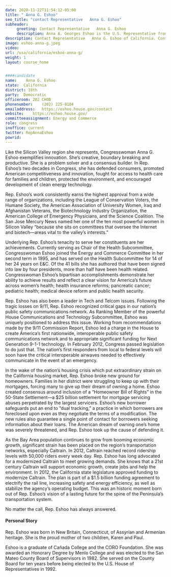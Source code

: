 ```yaml
---
date: 2020-11-22T11:54:12-05:00
title: " Anna G. Eshoo"
seo_title: "contact Representative   Anna G. Eshoo"
subheader:
     greeting: Contact Representative   Anna G. Eshoo 
     description: Anna A. Georges Eshoo is the U.S. Representative from California's 18th congressional district, serving since 1993. She is a member of the Democratic Party.
description: Contact Representative   Anna G. Eshoo of California. Contact information for  Anna G. Eshoo includes email address, phone number, and mailing address.
image: eshoo-anna-g.jpeg
video: 
url: /usa/california/eshoo-anna-g/
weight: 1
layout: course_home


####candidate
name:	 Anna G. Eshoo
state:	California
district: 18th
party:	Democratic
officeroom:	202 CHOB
phonenumber:	(202) 225-8104
emailaddress:	https://eshoo.house.gov/contact
website:	https://eshoo.house.gov/
committeeassignment: Energy and Commerce
role: congress
inoffice: current
twitter: RepAnnaEshoo
powrid: 
---
```


Like the Silicon Valley region she represents, Congresswoman Anna G. Eshoo exemplifies innovation. She’s creative, boundary breaking and productive. She is a problem solver and a consensus builder. In Rep. Eshoo’s two decades in Congress, she has defended consumers, promoted American competitiveness and innovation, fought for access to health care for families and children, protected the environment, and encouraged development of clean energy technology.

Rep. Eshoo’s work consistently earns the highest approval from a wide range of organizations, including the League of Conservation Voters, the Humane Society, the American Association of University Women, Iraq and Afghanistan Veterans, the Biotechnology Industry Organization, the American College of Emergency Physicians, and the Science Coalition. The San Jose Mercury News named her one of the ten most powerful women in Silicon Valley “because she sits on committees that oversee the Internet and biotech—areas vital to the valley’s interests.”


Underlying Rep. Eshoo’s tenacity to serve her constituents are her achievements. Currently serving as Chair of the Health Subcommittee, Congresswoman Eshoo joined the Energy and Commerce Committee in her second term in 1995, and has served on the Health Subcommittee for 14 of her 24 years on E&C. Of the 41 bills she has authored that have been signed into law by four presidents, more than half have been health related. Congresswoman Eshoo’s bipartisan accomplishments demonstrate her ability to achieve results and reflect a clear vision for America’s future across women’s health; health insurance reforms; pancreatic cancer; pediatric health; medical device reform and public health security.

Rep. Eshoo has also been a leader in Tech and Telcom issues. Following the tragic losses on 9/11, Rep. Eshoo recognized critical gaps in our nation’s public safety communications network. As Ranking Member of the powerful House Communications and Technology Subcommittee, Eshoo was uniquely positioned to address this issue. Working from recommendations made by the 9/11 Commission Report, Eshoo led a charge in the House to create America’s first nationwide, interoperable public safety communications network and to appropriate significant funding for Next Generation 9-1-1 technology. In February 2012, Congress passed legislation to do just that. The nation’s first responders from local to federal levels will soon have the critical interoperable airwaves needed to effectively communicate in the event of an emergency.

In the wake of the nation’s housing crisis which put extraordinary strain on the California housing market, Rep. Eshoo broke new ground for homeowners. Families in her district were struggling to keep up with their mortgages, forcing many to give up their dream of owning a home. Eshoo created consensus around inclusion of a “Homeowner Bill of Rights” in the 50-State Settlement—a $25 billion settlement for mortgage servicing abuses perpetrated by the largest servicers. Eshoo’s new borrower safeguards put an end to “dual tracking,” a practice in which borrowers are foreclosed upon even as they negotiate the terms of a modification. The new rules also guarantee a single point of contact for borrowers seeking information about their loans. The American dream of owning one’s home was severely threatened, and Rep. Eshoo took up the cause of defending it.

As the Bay Area population continues to grow from booming economic growth, significant strain has been placed on the region’s transportation networks, especially Caltrain. In 2012, Caltrain reached record ridership levels with 50,000 riders every week day. Rep. Eshoo has long advocated for a modernized Caltrain to meet growing demands. She knows that a 21st century Caltrain will support economic growth, create jobs and help the environment. In 2012, the California state legislature approved funding to modernize Caltrain. The plan is part of a $1.5 billion funding agreement to electrify the rail line, increasing safety and energy efficiency, as well as stabilize the agency’s operating budget. This was an historic moment born out of Rep. Eshoo’s vision of a lasting future for the spine of the Peninsula’s transportation system.

No matter the call, Rep. Eshoo has always answered.

#### Personal Story

Rep. Eshoo was born in New Britain, Connecticut, of Assyrian and Armenian heritage. She is the proud mother of two children, Karen and Paul.

Eshoo is a graduate of Cañada College and the CORO Foundation. She was awarded an Honorary Degree by Menlo College and was elected to the San Mateo County Board of Supervisors in 1982. She served on the County Board for ten years before being elected to the U.S. House of Representatives in 1992.
